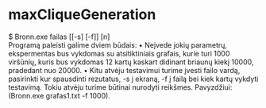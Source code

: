 # maxCliqueGeneration
$ Bronn.exe failas [[-s] [-f]] [n]    
Programą paleisti galime dviem būdais:
•	Neįvede jokių parametrų, ekspermentas bus vykdomas su atsitiktiniais grafais, kurie turi 1000 viršūnių, kuris bus vykdomas 12 kartų kaskart didinant briaunų kiekį 10000, pradedant nuo 20000.
•	 Kitu atvėju testavimui turime įvesti failo vardą, pasirinkti kur spausdinti rezutatus, -s į ekraną, -f į failą bei kiek kartų vykdyti testavimą. Tokiu atvėju turime būtinai nurodyti reikšmes. Pavyzdžiui:  (Bronn.exe grafas1.txt -f 1000).
